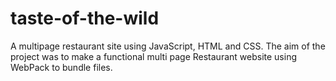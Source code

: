 # taste-of-the-wild
A multipage restaurant site using JavaScript, HTML and CSS.
The aim of the project was to make a functional multi page Restaurant website using WebPack to bundle files.
